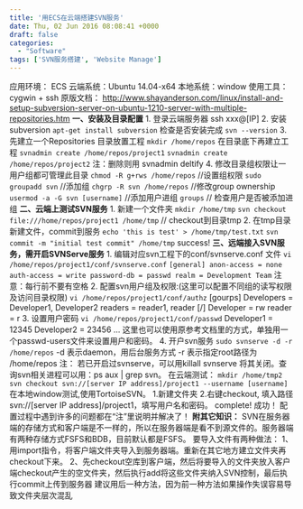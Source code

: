 ```yaml
---
title: '用ECS在云端搭建SVN服务'
date: Thu, 02 Jun 2016 08:08:41 +0000
draft: false
categories:
  - "Software"
tags: ['SVN服务搭建', 'Website Manage']
---
```


应用环境： ECS 云端系统：Ubuntu 14.04-x64 本地系统：window 使用工具：cygwin + ssh 原版文档： http://www.shayanderson.com/linux/install-and-setup-subversion-server-on-ubuntu-1210-server-with-multiple-repositories.htm **一、安装及目录配置** 1. 登录云端服务器 ssh xxx@\[IP\] 2. 安装subversion `apt-get install subversion` 检查是否安装完成 `svn --version` 3. 先建立一个Repositories 目录放置工程 `mkdir /home/repos` 在目录底下再建立工程 `svnadmin create /home/repos/project1` `svnadmin create /home/repos/project2` 注：删除则用 svnadmin deltify 4. 修改目录组权限让一用户组都可管理此目录 `chmod -R g+rws /home/repos` //设置组权限 `sudo groupadd svn` //添加组 `chgrp -R svn /home/repos` //修改group ownership `usermod -a -G svn [username]` //添加用户进组 `groups` // 检查用户是否被添加进组 **二、云端上测试SVN服务** 1. 新建一个文件夹 `mkdir /home/tmp` `svn checkout file:///home/repos/project1 /home/tmp` // checkout到目录tmp 2. 在tmp目录新建文件，commit到服务 `echo 'this is test' > /home/tmp/test.txt` `svn commit -m "initial test commit" /home/tmp` success! **三、远端接入SVN服务，需开启SVNServe服务** 1. 编辑对应svn工程下的conf/svnserve.conf 文件 `vi /home/repos/project1/conf/svnserve.conf` `[general] anon-access = none auth-access = write password-db = passwd realm = Development Team` 注意：每行前不要有空格 2. 配置svn用户组及权限:(这里可以配置不同组的读写权限及访问目录权限) `vi /home/repos/project1/conf/authz` \[gourps\] Developers = Developer1, Developer2 readers = reader1, reader \[/\] Developer = rw reader = r 3. 设置用户密码 `vi /home/repos/project1/conf/passwd` Developer1 = 12345 Developer2 = 23456 ... 这里也可以使用原参考文档里的方式，单独用一个passwd-users文件来设置用户和密码。 4. 开户svn服务 `sudo svnserve -d -r /home/repos` -d 表示daemon，用后台服务方式 -r 表示指定root路径为 /home/repos 注： 若已开启过svnserve，可以用killall svnserve 将其关闭。查询svn相关进程可以用：ps aux | grep svn。 在云端测试： `mkdir /home/tmp2` `svn checkout svn://[server IP address]/project1 --username [username]` 在本地window测试,使用TortoiseSVN。 1.新建文件夹 2.右键checkout, 填入路径svn://\[server IP address\]/project1，填写用户名和密码。 complete! 成功！ 配置过程中遇到许多的问题都在“注”里说明并解决了！ **附其它知识：** SVN在服务器端的存储方式和客户端是不一样的，所以在服务器端是看不到源文件的。服务器端有两种存储方式FSFS和BDB，目前默认都是FSFS。 要导入文件有两种做法： 1、用import指令，将客户端文件夹导入到服务器端。重新在其它地方建立文件夹再checkout下来。 2、先checkout空库到客户端，然后将要导入的文件夹放入客户端checkout产生的空文件夹，然后执行add将这些文件夹纳入SVN控制，最后执行commit上传到服务器 建议用后一种方法，因为前一种方法如果操作失误容易导致文件夹层次混乱